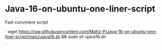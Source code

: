 # Java-16-on-ubuntu-one-liner-script
Fast convinient script

`
wget https://raw.githubusercontent.com/Mattz-P/Java-16-on-ubuntu-one-liner-script/main/ujava16.sh && sudo sh ujava16.sh

`
